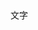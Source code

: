  <!DOCTYPE html>
<html lang="en">
 
<head>
    <meta charset="UTF-8">
    <meta name="viewport" content="width=device-width, initial-scale=1.0">
    <title>Document</title>
</head>
 
<body>
    <p>文字</p>
</body>
<script>
    let randomNum = (min, max) => Math.round(Math.random() * (max - min + 1)) + min
    setInterval(()=>{
        document.querySelector("p").style.color = "rgb("+randomNum(0,255)+","+randomNum(0,255)+","+randomNum(0,255)+")"
    })
</script>
 
</html>
